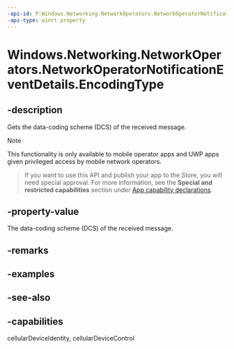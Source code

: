 ```yaml
---
-api-id: P:Windows.Networking.NetworkOperators.NetworkOperatorNotificationEventDetails.EncodingType
-api-type: winrt property
---
```


<!-- Property syntax
public byte EncodingType { get; }
-->

# Windows.Networking.NetworkOperators.NetworkOperatorNotificationEventDetails.EncodingType

## -description
Gets the data-coding scheme (DCS) of the received message.

> [!NOTE]
> This functionality is only available to mobile operator apps and UWP apps given privileged access by mobile network operators.



> If you want to use this API and publish your app to the Store, you will need special approval. For more information, see the **Special and restricted capabilities** section under [App capability declarations](https://docs.microsoft.com/windows/uwp/packaging/app-capability-declarations). 

## -property-value
The data-coding scheme (DCS) of the received message.

## -remarks

## -examples

## -see-also

## -capabilities
cellularDeviceIdentity, cellularDeviceControl
